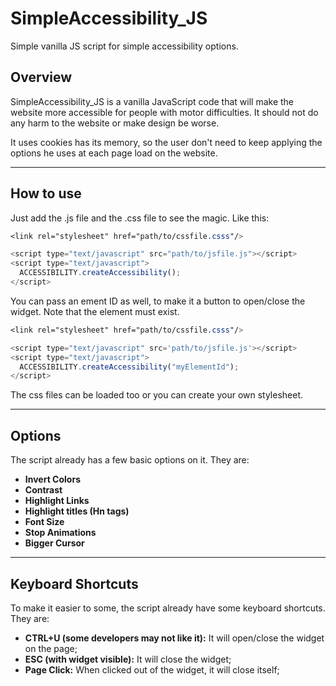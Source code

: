 # SimpleAccessibility_JS
Simple vanilla JS script for simple accessibility options.


## Overview
SimpleAccessibility_JS is a vanilla JavaScript code that will make the website more accessible for people with motor difficulties. It should not do any harm to the website or make design be worse. 

It uses cookies has its memory, so the user don't need to keep applying the options he uses at each page load on the website.

---


## How to use
Just add the .js file and the .css file to see the magic. Like this:

```css
<link rel="stylesheet" href="path/to/cssfile.csss"/>
```
```javascript
<script type="text/javascript" src="path/to/jsfile.js"></script>
<script type="text/javascript">
  ACCESSIBILITY.createAccessibility();
</script>
```

You can pass an ement ID as well, to make it a button to open/close the widget. Note that the element must exist.

```css
<link rel="stylesheet" href="path/to/cssfile.csss"/>
```
```javascript
<script type="text/javascript" src='path/to/jsfile.js'></script>
<script type="text/javascript">
  ACCESSIBILITY.createAccessibility("myElementId");
</script>
```

The css files can be loaded too or you can create your own stylesheet.


---

## Options
The script already has a few basic options on it. They are:

- **Invert Colors** 
- **Contrast**
- **Highlight Links**
- **Highlight titles (Hn tags)**
- **Font Size**
- **Stop Animations**
- **Bigger Cursor**


---

## Keyboard Shortcuts

To make it easier to some, the script already have some keyboard shortcuts. They are:
- **CTRL+U (some developers may not like it):** It will open/close the widget on the page;
- **ESC (with widget visible):** It will close the widget;
- **Page Click:** When clicked out of the widget, it will close itself;

